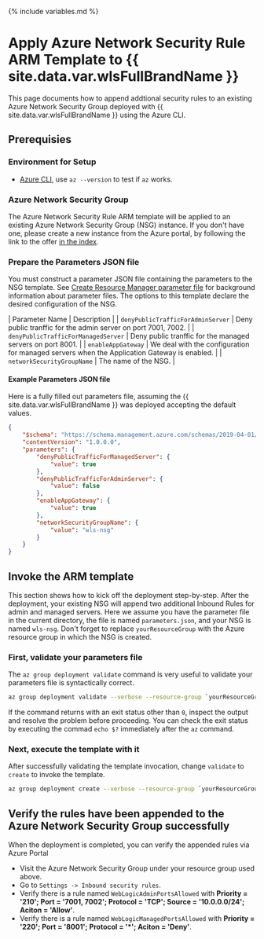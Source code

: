 {% include variables.md %}

# Apply Azure Network Security Rule ARM Template to {{ site.data.var.wlsFullBrandName }}

This page documents how to append addtional security rules to an existing Azure Network Security Group deployed with {{ site.data.var.wlsFullBrandName }} using the Azure CLI.

## Prerequisies

### Environment for Setup

* [Azure CLI](https://docs.microsoft.com/en-us/cli/azure), use `az --version` to test if `az` works.

### Azure Network Security Group

The Azure Network Security Rule ARM template will be applied to an existing Azure Network Security Group (NSG) instance. If you don't have one, please create a new instance from the Azure portal, by following the link to the offer [in the index](index.md).

### Prepare the Parameters JSON file

You must construct a parameter JSON file containing the parameters to the NSG template.  See [Create Resource Manager parameter file](https://docs.microsoft.com/en-us/azure/azure-resource-manager/templates/parameter-files) for background information about parameter files. The options to this template declare the desired configuration of the NSG.

| Parameter Name | Description |
| `denyPublicTrafficForAdminServer` | Deny public tranffic for the admin server on port 7001, 7002. |
| `denyPublicTrafficForManagedServer` | Deny public tranffic for the managed servers on port 8001. |
| `enableAppGateway` | We deal with the configuration for managed servers when the Application Gateway is enabled. |
| `networkSecurityGroupName` | The name of the NSG. |

#### Example Parameters JSON file

Here is a fully filled out parameters file, assuming the {{ site.data.var.wlsFullBrandName }} was deployed accepting the default values.

```json
{
    "$schema": "https://schema.management.azure.com/schemas/2019-04-01/deploymentParameters.json#",
    "contentVersion": "1.0.0.0",
    "parameters": {
        "denyPublicTrafficForManagedServer": {
            "value": true
        },
        "denyPublicTrafficForAdminServer": {
            "value": false
        },
        "enableAppGateway": {
            "value": true
        },
        "networkSecurityGroupName": {
            "value": "wls-nsg"
        }
    }
}
```

## Invoke the ARM template

This section shows how to kick off the deployment step-by-step. After the deployment, your existing NSG will append two additional Inbound Rules for admin and managed servers. Here we assume you have the parameter file in the current directory, the file is named `parameters.json`, and your NSG is named `wls-nsg`. Don't forget to replace `yourResourceGroup` with the Azure resource group in which the NSG is created.

### First, validate your parameters file

The `az group deployment validate` command is very useful to validate your parameters file is syntactically correct.

```bash
az group deployment validate --verbose --resource-group `yourResourceGroup` --parameters @parameters.json --template-uri {{ armTemplateBasePath }}nestedtemplates/nsgNestedTemplate.json
```

If the command returns with an exit status other than `0`, inspect the output and resolve the problem before proceeding.  You can check the exit status by executing the commad `echo $?` immediately after the `az` command.

### Next, execute the template with it

After successfully validating the template invocation, change `validate` to `create` to invoke the template.

```bash
az group deployment create --verbose --resource-group `yourResourceGroup` --parameters @parameters.json --template-uri {{ armTemplateBasePath }}nestedtemplates/nsgNestedTemplate.json
```

## Verify the rules have been appended to the Azure Network Security Group successfully

When the deployment is completed, you can verify the appended rules via Azure Portal
* Visit the Azure Network Security Group under your resource group used above.
* Go to `Settings -> Inbound security rules`.
* Verify there is a rule named `WebLogicAdminPortsAllowed` with **Priority = '210'; Port = '7001, 7002'; Protocol = 'TCP'; Source = '10.0.0.0/24'; Aciton = 'Allow'**.
* Verify there is a rule named `WebLogicManagedPortsAllowed` with **Priority = '220'; Port = '8001'; Protocol = '*'; Aciton = 'Deny'**.

